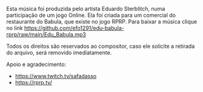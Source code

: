 Esta música foi produzida pelo artista Eduardo Sterblitch, numa participação de um jogo Online.
Ela foi criada para um comercial do restaurante do Babula, que existe no jogo RPRP.
Para baixar a música clique no link https://github.com/efo1291/edu-babula-rprp/raw/main/Edu_Babula.mp3

Todos os direitos são reservados ao compositor, caso ele solicite a retirada do arquivo, será removido imediatamente.

Apoio e agradecimento:
- https://www.twitch.tv/safadasso
- https://rprp.tv/
